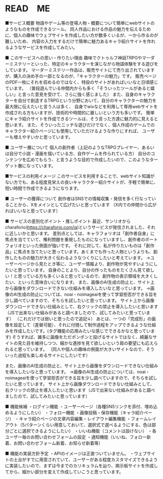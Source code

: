 # READ　ME


■サービス概要
物語やゲーム等の登場人物・概要について簡単にwebサイトのようなものを作成できるツール。
同人作品における作品の魅力を伝えるために、個人の趣味でウェブサイトを作成したい方が数多くいるが、一から作るのが難しいため、
内容の入力をするだけで簡単に魅力あるキャラ紹介サイトを作れるようなサービスを作成してみたい。

■ このサービスへの思い・作りたい理由
趣味でクトゥルフ神話TRPGやマーダーミステリーといった、特定のキャラクターを演じながら物語体験をする遊びをしています。
マーダーミステリー作品は、販売サイトにて売り出されていますが、購入の決め手の一部となるのが、「キャラクターの魅力」です。
販売ページのPDF一枚にそれを収めるのではなく、特設のサイトがあればいいなと日頃感じています。
（普段遊んでいる仲間内からも多く「そういったツールがあると嬉しい」と言った意見を受けて、さらに強く感じました）
また、自身のキャラクターを自分で創造するTRPGという分野において、自分のキャラクターの魅力を最大限に伝えたいと言う人は多く、
自身でwixなどを利用して専用webサイトを作成される方もいますが、技術的や時間的に厳しいという方も多いです。
簡単にキャラ紹介サイトを作成できるツールは、そう言った方達に魅力的に見えると思います。
また、そういったニッチな遊びだけでなく、個人作成のゲームでのキャラクター紹介ページにも使用していただけるような作りにすれば、
ユーザーも増えやすいかと思っています。

■ ユーザー層について
個人の創作者（上記のようなTRPGプレイヤー、あるいは自分で小説・漫画を描いている方、自作ゲームを作られている方）
自分のコンテンツを広めてもらう、と言うような目的で作成したいので、このようなターゲット層になっています。

■サービスの利用イメージ
このサービスを利用することで、webサイト知識がない方でも、ある程度見栄えの良いキャラクター紹介サイトが、手軽で簡単に、短い時間で作成できるようになります。

■ ユーザーの獲得について
創作者はSNSでの情報収集・発信を多く行なっていることから、Xをメインとして広げたいと思っています
（X内での仲間から広がればいいなと思っています）

■ サービスの差別化ポイント・推しポイント
最近、サンリオからcharaforio(https://charaforio.com/ja)というサービスが発信されました、それに近しいかと思います。
差別点としては、キャラフォリオは「創作者自身」に焦点を当てていて、権利問題を重視したものになっていますし、創作者のポートフォリオといった側面が強いです。
それに対して、私が作りたいものは「創作品」に焦点を当てたいと思っています。あくまでも作った人物というよりも、創作したものの魅力が大きく伝わるようなつくりにしたいと考えています。
→ユーザーページから見たとき等に、ユーザー情報より、創作物が見やすいようにしたいと思っています。
 自身のことより、自分の作ったものをたくさん見て欲しい！と思っている方も多くいると思っているので、創作物の表示領域を大きくしたい、といった意味合いになります。
また、画像のAI生成の防止と、サイト上から画像をダウンロードできない仕組みを導入したいなと思っています。
→画像のAI生成の防止については、noai・noimageaiを使って学習拒否ができる旨を少し調べていますので、そちらを試したいと思っています。
サイト上から画像ダウンロードできない仕組みとして、右クリックの禁止を導入したいと思います（JSで出来ない仕組みがあると調べましたので、試してみたいと思っています）
 （これだけでは弱いと思ったので追記↓）
あとは、一つの「完成形」の画像を設定して（差替可能）、それに付随して制作過程をアップできるような仕組みを作成したいです。(タグ機能の応用みたいな感じでできるかなと思っています)
そうすれば、雑多に画像をただポンポンと投げるサイトではなく、綺麗なサイトの見た目を維持しつつ、細かな進捗を見て欲しいという肩の要望にも応えられると思っています。
（同人や個人の趣味の側面が大きいサイトなので、そういった過程も楽しめるサイトにしたいです）


また、画像のAI生成の防止と、サイト上から画像をダウンロードできない仕組みを導入したいなと思っています。
→画像のAI生成の防止については、noai・noimageaiを使って学習拒否ができる旨を少し調べていますので、そちらを試したいと思っています。
サイト上から画像ダウンロードできない仕組みとして、右クリックの禁止を導入したいと思います（JSで出来ない仕組みがあると調べましたので、試してみたいと思っています）

■ 機能候補
・ログイン機能
・ユーザーページ（各種SNSリンクを添付、埋め込めるようにしたい）
・フォロー機能
・画像投稿・保存機能（キャラ紹介ページ）
・キャラ紹介ページの文章内容編集・レイアウト編集機能
・フォームレイアウト（5パターンくらい用意しておいて、選択式で選べるようにする、色は部分ごとに選択できるようにしたい）
・いいね機能（コメントは設けない）
・各ユーザー毎のお問い合わせフォームの設定
・通知機能（いいね、フォロー新着、お問い合わせフォーム新着、お知らせ新着等）


■ 機能の実装方針予定
・APIのイメージは正直ついていません。
・ウェブサイトの土台がすでに用意されていて、ユーザーがある程度カスタマイズできるように実装したいので、まずは今までのカリキュラムを辿り、掲示板サイトを作成してから、細かい部分を変えて作成していこうと思っています。
